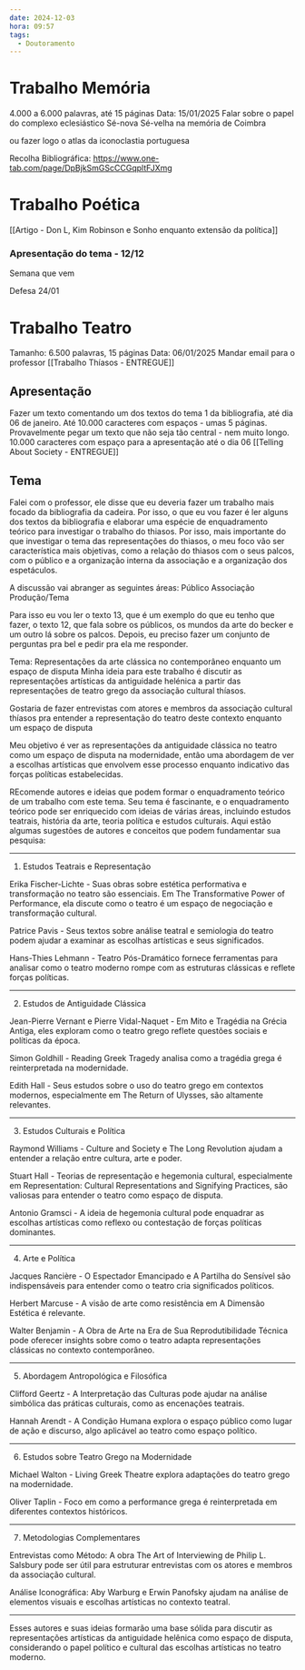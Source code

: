 ```yaml
---
date: 2024-12-03
hora: 09:57
tags:
  - Doutoramento
---
```

# Trabalho Memória
4.000 a 6.000 palavras, até 15 páginas
Data: 15/01/2025
Falar sobre o papel do complexo eclesiástico Sé-nova Sé-velha na memória de Coimbra 

ou fazer logo o atlas da iconoclastia portuguesa

Recolha Bibliográfica: https://www.one-tab.com/page/DpBjkSmGScCCGqpltFJXmg




# Trabalho Poética
[[Artigo - Don L, Kim Robinson e Sonho enquanto extensão da política]]
### Apresentação do tema - 12/12
Semana que vem

Defesa 24/01



# Trabalho Teatro
Tamanho: 6.500 palavras, 15 páginas
Data: 06/01/2025
Mandar email para o professor
[[Trabalho Thíasos - ENTREGUE]]
## Apresentação
Fazer um texto comentando um dos textos do tema 1 da bibliografia, até dia 06 de janeiro. Até 10.000 caracteres com espaços - umas 5 páginas. 
Provavelmente pegar um texto que não seja tão central - nem muito longo. 
10.000 caracteres com espaço para a apresentação até o dia 06
[[Telling About Society - ENTREGUE]]
## Tema
Falei com o professor, ele disse que eu deveria fazer um trabalho mais focado da bibliografia da cadeira. Por isso, o que eu vou fazer é ler alguns dos textos da bibliografia e elaborar uma  espécie de enquadramento teórico para investigar o trabalho do thiasos. Por isso, mais importante do que investigar o tema das representações do thiasos, o meu foco vão ser característica mais objetivas, como a relação do thiasos com o seus palcos, com o público e a organização interna da associação e a organização dos espetáculos. 

A discussão vai abranger as seguintes áreas:
Público
Associação
Produção/Tema

Para isso eu vou ler o texto 13, que é um exemplo do que eu tenho que fazer, o texto 12, que fala sobre os públicos, os mundos da arte do becker e um outro lá sobre os palcos. 
Depois, eu preciso fazer um conjunto de perguntas pra bel e pedir pra ela me responder. 



Tema: Representações da arte clássica no contemporâneo enquanto um espaço de disputa
Minha ideia para este trabalho é discutir as representações artísticas da antiguidade helénica a partir das representações de teatro grego da associação cultural thíasos. 

Gostaria de fazer entrevistas com atores e membros da associação cultural thíasos pra entender a representação do teatro deste contexto enquanto um espaço de disputa

Meu objetivo é ver as representações da antiguidade clássica no teatro como um espaço de disputa na modernidade, então uma abordagem de ver a escolhas artísticas que envolvem esse processo enquanto indicativo das forças políticas estabelecidas. 

REcomende autores e ideias que podem formar o enquadramento teórico de um trabalho com este tema.
Seu tema é fascinante, e o enquadramento teórico pode ser enriquecido com ideias de várias áreas, incluindo estudos teatrais, história da arte, teoria política e estudos culturais. Aqui estão algumas sugestões de autores e conceitos que podem fundamentar sua pesquisa:


---

1. Estudos Teatrais e Representação

Erika Fischer-Lichte - Suas obras sobre estética performativa e transformação no teatro são essenciais. Em The Transformative Power of Performance, ela discute como o teatro é um espaço de negociação e transformação cultural.

Patrice Pavis - Seus textos sobre análise teatral e semiologia do teatro podem ajudar a examinar as escolhas artísticas e seus significados.

Hans-Thies Lehmann - Teatro Pós-Dramático fornece ferramentas para analisar como o teatro moderno rompe com as estruturas clássicas e reflete forças políticas.



---

2. Estudos de Antiguidade Clássica

Jean-Pierre Vernant e Pierre Vidal-Naquet - Em Mito e Tragédia na Grécia Antiga, eles exploram como o teatro grego reflete questões sociais e políticas da época.

Simon Goldhill - Reading Greek Tragedy analisa como a tragédia grega é reinterpretada na modernidade.

Edith Hall - Seus estudos sobre o uso do teatro grego em contextos modernos, especialmente em The Return of Ulysses, são altamente relevantes.



---

3. Estudos Culturais e Política

Raymond Williams - Culture and Society e The Long Revolution ajudam a entender a relação entre cultura, arte e poder.

Stuart Hall - Teorias de representação e hegemonia cultural, especialmente em Representation: Cultural Representations and Signifying Practices, são valiosas para entender o teatro como espaço de disputa.

Antonio Gramsci - A ideia de hegemonia cultural pode enquadrar as escolhas artísticas como reflexo ou contestação de forças políticas dominantes.



---

4. Arte e Política

Jacques Rancière - O Espectador Emancipado e A Partilha do Sensível são indispensáveis para entender como o teatro cria significados políticos.

Herbert Marcuse - A visão de arte como resistência em A Dimensão Estética é relevante.

Walter Benjamin - A Obra de Arte na Era de Sua Reprodutibilidade Técnica pode oferecer insights sobre como o teatro adapta representações clássicas no contexto contemporâneo.



---

5. Abordagem Antropológica e Filosófica

Clifford Geertz - A Interpretação das Culturas pode ajudar na análise simbólica das práticas culturais, como as encenações teatrais.

Hannah Arendt - A Condição Humana explora o espaço público como lugar de ação e discurso, algo aplicável ao teatro como espaço político.



---

6. Estudos sobre Teatro Grego na Modernidade

Michael Walton - Living Greek Theatre explora adaptações do teatro grego na modernidade.

Oliver Taplin - Foco em como a performance grega é reinterpretada em diferentes contextos históricos.



---

7. Metodologias Complementares

Entrevistas como Método: A obra The Art of Interviewing de Philip L. Salsbury pode ser útil para estruturar entrevistas com os atores e membros da associação cultural.

Análise Iconográfica: Aby Warburg e Erwin Panofsky ajudam na análise de elementos visuais e escolhas artísticas no contexto teatral.



---

Esses autores e suas ideias formarão uma base sólida para discutir as representações artísticas da antiguidade helênica como espaço de disputa, considerando o papel político e cultural das escolhas artísticas no teatro moderno.

